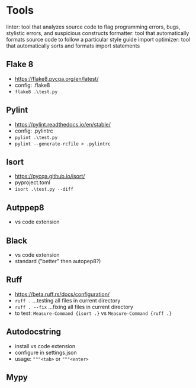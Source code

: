 # Tools

linter: tool that analyzes source code to flag programming errors, bugs, stylistic errors, and suspicious constructs
formatter: tool that automatically formats source code to follow a particular style guide
import optimizer: tool that automatically sorts and formats import statements

## Flake 8

- <https://flake8.pycqa.org/en/latest/>
- config: .flake8
- `flake8 .\test.py`

## Pylint

- <https://pylint.readthedocs.io/en/stable/>
- config: .pylintrc
- `pylint .\test.py`
- `pylint --generate-rcfile > .pylintrc`

## Isort

- <https://pycqa.github.io/isort/>
- pyproject.toml
- `isort .\test.py --diff`

## Autppep8

- vs code extension

## Black

- vs code extension
- standard ("better" then autopep8?)

## Ruff

- <https://beta.ruff.rs/docs/configuration/>
- `ruff .` ...testing all files in current directory
- `ruff . --fix` ...fixing all files in current directory
- to test: `Measure-Command {isort .}` vs `Measure-Command {ruff .}`

## Autodocstring

- install vs code extension
- configure in settings.json
- usage: `"""<tab>` or `"""<enter>`

## Mypy
